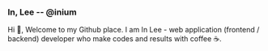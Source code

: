 ### In, Lee -- @inium

Hi 👋, Welcome to my Github place. I am In Lee - web application (frontend / backend) developer who make codes and results with coffee ☕.

